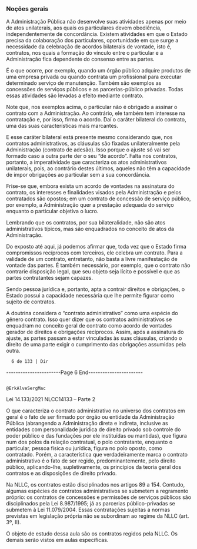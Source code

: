 ### Noções gerais

A Administração Pública não desenvolve suas atividades apenas por meio de atos unilaterais, aos quais os
particulares devem obediência, independentemente de concordância. Existem atividades em que o Estado precisa
da colaboração dos particulares, oportunidade em que surge a necessidade da celebração de acordos bilaterais
de vontade, isto é, contratos, nos quais a formação do vínculo entre o particular e a Administração fica
dependente do consenso entre as partes.

É o que ocorre, por exemplo, quando um órgão público adquire produtos de uma empresa privada ou quando
contrata um profissional para executar determinado serviço de manutenção. Também são exemplos as
concessões de serviços públicos e as parcerias-público privadas. Todas essas atividades são levadas a efeito
mediante contrato.

Note que, nos exemplos acima, o particular não é obrigado a assinar o contrato com a Administração. Ao contrário,
ele também tem interesse na contratação e, por isso, firma o acordo. Daí o caráter bilateral do contrato, uma das
suas características mais marcantes.

E esse caráter bilateral está presente mesmo considerando que, nos contratos administrativos, as cláusulas são
fixadas unilateralmente pela Administração (contrato de adesão). Isso porque o ajuste só vai ser formado caso
a outra parte der o seu “de acordo”. Falta nos contratos, portanto, a imperatividade que caracteriza os atos
administrativos unilaterais, pois, ao contrário destes últimos, aqueles não têm a capacidade de impor obrigações
ao particular sem a sua concordância.

Frise-se que, embora exista um acordo de vontades na assinatura do contrato, os interesses e finalidades visados
pela Administração e pelos contratados são opostos; em um contrato de concessão de serviço público, por
exemplo, a Administração quer a prestação adequada do serviço enquanto o particular objetiva o lucro.

Lembrando que os contratos, por sua bilateralidade, não são atos administrativos típicos, mas são enquadrados
no conceito de atos da Administração.

Do exposto até aqui, já podemos afirmar que, toda vez que o Estado firma compromissos recíprocos com
terceiros, ele celebra um contrato. Para a validade de um contrato, entretanto, não basta a livre manifestação de
vontade das partes. É também necessário, por exemplo, que o contrato não contrarie disposição legal, que seu
objeto seja lícito e possível e que as partes contratantes sejam capazes.

Sendo pessoa jurídica e, portanto, apta a contrair direitos e obrigações, o Estado possui a capacidade necessária que lhe
permite figurar como sujeito de contratos.

A doutrina considera o “contrato administrativo” como uma espécie do gênero contrato. Isso quer dizer que os
contratos administrativos se enquadram no conceito geral de contrato como acordo de vontades gerador de
direitos e obrigações recíprocos. Assim, após a assinatura do ajuste, as partes passam a estar vinculadas às suas
cláusulas, criando o direito de uma parte exigir o cumprimento das obrigações assumidas pela outra.




      6 de 133 | Dir
-----------------------Page 6 End-----------------------

                                                                         @ErkAlveSergMac
 Lei 14.133/2021                                                    NLCC14133 – Parte 2


O que caracteriza o contrato administrativo no universo dos contratos em geral é o fato de ser firmado por órgão
ou entidade da Administração Pública (abrangendo a Administração direta e indireta, inclusive as entidades com
personalidade jurídica de direito privado sob controle do poder público e das fundações por ele instituídas ou
mantidas), que figura num dos polos da relação contratual, o polo contratante, enquanto o particular, pessoa
física ou jurídica, figura no polo oposto, como contratado. Porém, a característica que verdadeiramente marca o
contrato administrativo é o fato de ser regido, predominantemente, pelo direito público, aplicando-lhe,
supletivamente, os princípios da teoria geral dos contratos e as disposições de direito privado.

Na NLLC, os contratos estão disciplinados nos artigos 89 a 154. Contudo, algumas espécies de contratos
administrativos se submetem a regramento próprio: os contratos de concessões e permissões de serviços públicos
são disciplinados pela Lei 8.987/1995; já as parcerias público-privadas se submetem à Lei 11.079/2004. Essas
contratações sujeitas a normas previstas em legislação própria não se subordinam ao regime da NLLC (art. 3º,
II).

O objeto de estudo dessa aula são os contratos regidos pela NLLC. Os demais serão vistos em aulas específicas.